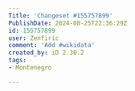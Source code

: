 ```yaml
---
Title: 'Changeset #155757899'
PublishDate: 2024-08-25T22:36:29Z
id: 155757899
user: Zenfiric
comment: 'Add #wikidata'
created_by: iD 2.30.2
tags:
- Montenegro

---
```

